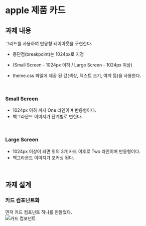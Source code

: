 # apple 제품 카드

## 과제 내용
그리드를 사용하여 반응형 레이아웃을 구현한다. <br>
* 중단점(breakpoint)는 1024px로 지정 <br>
 - (Small Screen - 1024px 이하 / Large Screen - 1024px 이상)<br>

* theme.css 파일에 제공 된 값(색상, 텍스트 크기, 여백 등)을 사용한다.
<br>

### Small Screen <br>
* 1024px 이하 까지 One 라인이며 반응형이다.<br>
* 백그라운드 이미지가 단계별로 변한다.<br>
<br>

### Large Screen<br>
* 1024px 이상이 되면 위의 3개 카드 이후로 Two 라인이며 반응형이다. <br>
* 백그라운드 이미지가 포커싱 된다.<br>
<br>

## 과제 설계
### 카드 컴포넌트화
먼저 카드 컴포넌트 하나를 만들었다.<br>
![카드 컴포넌트](https://github.com/gayoung000/homework/issues/1#issue-2304063747)

